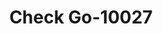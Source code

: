 ---
f_zip-code: 53115
f_state-code: WI
title: Check Go-10027
f_phone: 262-728-1953
f_city-only: Delavan
f_address: 1823A E Geneva Street Delavan
f_location-unique-id: '10027'
slug: check-go-10027
updated-on: '2024-05-30T13:46:58.046Z'
created-on: '2024-05-30T13:36:59.803Z'
published-on: '2024-05-30T13:54:32.469Z'
f_city-state: cms/city/delavan-wi.md
f_company: cms/company/check-go.md
f_state: cms/state/wisconsin.md
layout: '[payday-loan].html'
tags: payday-loan
---